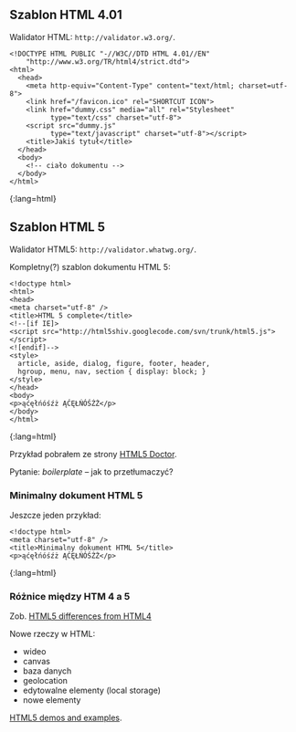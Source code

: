## Szablon HTML 4.01

Walidator HTML: `http://validator.w3.org/`.

    <!DOCTYPE HTML PUBLIC "-//W3C//DTD HTML 4.01//EN"
        "http://www.w3.org/TR/html4/strict.dtd">
    <html>
      <head>
        <meta http-equiv="Content-Type" content="text/html; charset=utf-8">
        <link href="/favicon.ico" rel="SHORTCUT ICON">
        <link href="dummy.css" media="all" rel="Stylesheet"
              type="text/css" charset="utf-8">
        <script src="dummy.js"
              type="text/javascript" charset="utf-8"></script>
        <title>Jakiś tytuł</title>
      </head>
      <body>
        <!-- ciało dokumentu -->
      </body>
    </html>
{:lang=html}

## Szablon HTML 5

Walidator HTML5: `http://validator.whatwg.org/`.

Kompletny(?) szablon dokumentu HTML 5:

    <!doctype html>
    <html>
    <head>
    <meta charset="utf-8" />
    <title>HTML 5 complete</title>
    <!--[if IE]>
    <script src="http://html5shiv.googlecode.com/svn/trunk/html5.js"></script>
    <![endif]-->
    <style>
      article, aside, dialog, figure, footer, header,
      hgroup, menu, nav, section { display: block; }
    </style>
    </head>
    <body>
    <p>ąćęłńóśźż ĄĆĘŁŃÓŚŹŻ</p>
    </body>
    </html>
{:lang=html}

Przykład pobrałem ze strony
[HTML5 Doctor](http://html5doctor.com/html-5-boilerplates/).

Pytanie: *boilerplate* – jak to przetłumaczyć?

### Minimalny dokument HTML 5

Jeszcze jeden przykład:

    <!doctype html>
    <meta charset="utf-8" />
    <title>Minimalny dokument HTML 5</title>
    <p>ąćęłńóśźż ĄĆĘŁŃÓŚŹŻ</p>
{:lang=html}

### Różnice między HTM 4 a 5

Zob. [HTML5 differences from HTML4](http://dev.w3.org/html5/html4-differences/)

Nowe rzeczy w HTML:

* wideo
* canvas
* baza danych
* geolocation
* edytowalne elementy (local storage)
* nowe elementy

[HTML5 demos and examples](http://html5demos.com/).
